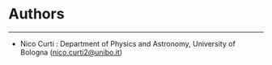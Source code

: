 # Authors #

----------
-  Nico Curti : Department of Physics and Astronomy, University of Bologna ([nico.curti2@unibo.it](mailto:nico.curti2@unibo.it))

